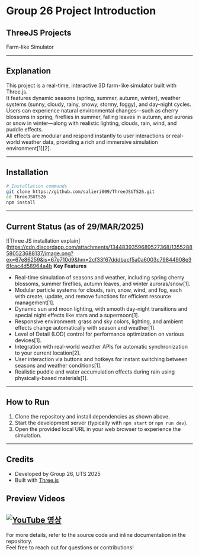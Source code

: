# Group 26 Project Introduction

## **ThreeJS Projects**
Farm-like Simulator

---

## Explanation

This project is a real-time, interactive 3D farm-like simulator built with Three.js.  
It features dynamic seasons (spring, summer, autumn, winter), weather systems (sunny, cloudy, rainy, snowy, stormy, foggy), and day-night cycles.  
Users can experience natural environmental changes—such as cherry blossoms in spring, fireflies in summer, falling leaves in autumn, and auroras or snow in winter—along with realistic lighting, clouds, rain, wind, and puddle effects.  
All effects are modular and respond instantly to user interactions or real-world weather data, providing a rich and immersive simulation environment[1][2].

---

## **Installation**

```bash
# Installation commands
git clone https://github.com/salieri009/ThreeJSUTS26.git
cd ThreeJSUTS26
npm install
```

---

## **Current Status (as of 29/MAR/2025)**

![Three JS installation explain](https://cdn.discordapp.com/attachments/1344839359689527368/1355288580523688137/image.png?ex=67e86259&is=67e710d9&hm=2cf33f67dddbacf5a0a6003c79844908e36fcac4d58964a4b **Key Features**

- Real-time simulation of seasons and weather, including spring cherry blossoms, summer fireflies, autumn leaves, and winter auroras/snow[1].
- Modular particle systems for clouds, rain, snow, wind, and fog, each with create, update, and remove functions for efficient resource management[1].
- Dynamic sun and moon lighting, with smooth day-night transitions and special night effects like stars and a supermoon[1].
- Responsive environment: grass and sky colors, lighting, and ambient effects change automatically with season and weather[1].
- Level of Detail (LOD) control for performance optimization on various devices[1].
- Integration with real-world weather APIs for automatic synchronization to your current location[2].
- User interaction via buttons and hotkeys for instant switching between seasons and weather conditions[1].
- Realistic puddle and water accumulation effects during rain using physically-based materials[1].

---

## **How to Run**

1. Clone the repository and install dependencies as shown above.
2. Start the development server (typically with `npm start` or `npm run dev`).
3. Open the provided local URL in your web browser to experience the simulation.

---

## **Credits**

- Developed by Group 26, UTS 2025
- Built with [Three.js](https://threejs.org/)

## **Preview Videos**
[![YouTube 영상](https://img.youtube.com/vi/OhrsFjwetAg/0.jpg)](https://youtu.be/OhrsFjwetAg)
---

For more details, refer to the source code and inline documentation in the repository.  
Feel free to reach out for questions or contributions!



